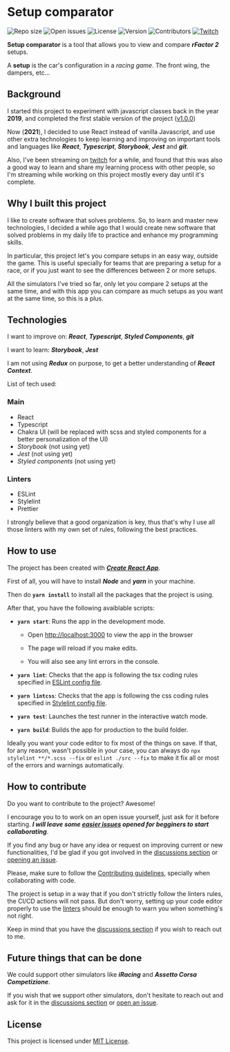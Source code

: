 # Setup comparator

![Repo size](https://img.shields.io/github/repo-size/sergih28/setup-comparator?style=flat-square)
![Open issues](https://img.shields.io/github/issues/sergih28/setup-comparator?style=flat-square)
![License](https://img.shields.io/github/license/sergih28/setup-comparator?style=flat-square)
![Version](https://img.shields.io/github/package-json/v/sergih28/setup-comparator?style=flat-square&sort=semver)
![Contributors](https://img.shields.io/github/contributors/sergih28/setup-comparator?style=flat-square)
[![Twitch](https://img.shields.io/twitch/status/sergi28tv?style=flat-square)][twitch]

**Setup comparator** is a tool that allows you to view and compare ***rFactor 2*** setups.

A **setup** is the car's configuration in a *racing game*. The front wing, the dampers, etc...

## Background

I started this project to experiment with javascript classes back in the year **2019**, and completed the first stable version of the project ([v1.0.0])

Now (**2021**), I decided to use React instead of vanilla Javascript, and use other extra technologies to keep learning and improving on important tools and languages like ***React***, ***Typescript***, ***Storybook***, ***Jest*** and ***git***.

Also, I've been streaming on [twitch] for a while, and found that this was also a good way to learn and share my learning process with other people, so I'm streaming while working on this project mostly every day until it's complete.

## Why I built this project

I like to create software that solves problems. So, to learn and master new technologies, I decided a while ago that I would create new software that solved problems in my daily life to practice and enhance my programming skills.

In particular, this project let's you compare setups in an easy way, outside the game. This is useful specially for teams that are preparing a setup for a race, or if you just want to see the differences between 2 or more setups.

All the simulators I've tried so far, only let you compare 2 setups at the same time, and with this app you can compare as much setups as you want at the same time, so this is a plus.

## Technologies

I want to improve on: ***React***, ***Typescript***, ***Styled Components***, ***git***

I want to learn: ***Storybook***, ***Jest***

I am not using ***Redux*** on purpose, to get a better understanding of ***React Context***.

List of tech used:

### Main

- React
- Typescript
- Chakra UI (will be replaced with scss and styled components for a better personalization of the UI)
- *Storybook* (not using yet)
- *Jest* (not using yet)
- *Styled components* (not using yet)

### Linters

- ESLint
- Stylelint
- Prettier

I strongly believe that a good organization is key, thus that's why I use all those linters with my own set of rules, following the best practices.

## How to use

The project has been created with [***Create React App***][Create React App].

First of all, you will have to install ***Node*** and ***yarn*** in your machine.

Then do **`yarn install`** to install all the packages that the project is using.

After that, you have the following avaiblable scripts:

- **`yarn start`**: Runs the app in the development mode.

  - Open [http://localhost:3000][localhost] to view the app in the browser

  - The page will reload if you make edits.

  - You will also see any lint errors in the console.

- **`yarn lint`**: Checks that the app is following the tsx coding rules specified in [ESLint config file][eslintrc].

- **`yarn lintcss`**: Checks that the app is following the css coding rules specified in [Stylelint config file][stylelintrc].

- **`yarn test`**: Launches the test runner in the interactive watch mode.

- **`yarn build`**: Builds the app for production to the build folder.

Ideally you want your code editor to fix most of the things on save. If that, for any reason, wasn't possible in your case, you can always do `npx stylelint **/*.scss --fix` or `eslint ./src --fix` to make it fix all or most of the errors and warnings automatically.

## How to contribute

Do you want to contribute to the project? Awesome!

I encourage you to to work on an open issue yourself, just ask for it before starting. ***I will leave some [easier issues] opened for begginers to start collaborating***.

If you find any bug or have any idea or request on improving current or new functionalities, I'd be glad if you got involved in the [discussions section] or [opening an issue][open an issue].

Please, make sure to follow the [Contributing guidelines], specially when collaborating with code.

The project is setup in a way that if you don't strictly follow the linters rules, the CI/CD actions will not pass. But don't worry, setting up your code editor properly to use the [linters] should be enough to warn you when something's not right.

Keep in mind that you have the [discussions section] if you wish to reach out to me.

## Future things that can be done

We could support other simulators like ***iRacing*** and ***Assetto Corsa Competizione***.

If you wish that we support other simulators, don't hesitate to reach out and ask for it in the [discussions section] or [open an issue].

## License

This project is licensed under [MIT License].

[v1.0.0]: https://github.com/Sergih28/setup-comparator/releases/tag/v1.0.0
[Contributing guidelines]: CONTRIBUTING.md
[MIT License]: LICENSE
[twitch]: https://www.twitch.tv/sergi28tv
[Create React App]: https://github.com/facebook/create-react-app
[localhost]: http://localhost:3000
[eslintrc]: .eslintrc.json
[stylelintrc]: .stylelintrc.json
[discussions section]: https://github.com/Sergih28/setup-comparator/discussions
[open an issue]: https://github.com/Sergih28/setup-comparator/issues/new/choose
[linters]: #linters
[easier issues]: https://github.com/Sergih28/setup-comparator/issues?q=is%3Aopen+is%3Aissue+label%3A%22good+first+issue%22
